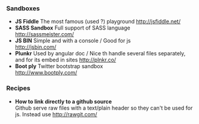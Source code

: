 ### Sandboxes

* **JS Fiddle** The most famous (used ?) playground
http://jsfiddle.net/
* **SASS Sandbox** Full support of SASS language   
http://sassmeister.com/
* **JS BIN** Simple and with a console / Good for js    
http://jsbin.com/
* **Plunkr** Used by angular doc / Nice th handle several files separately, and for its embed in sites 
http://plnkr.co/
* **Boot ply** Twitter bootstrap sandbox    
http://www.bootply.com/

### Recipes 

* **How to link directly to a github source**    
Github serve raw files with a text/plain header so they can't be used for js. 
Instead use 
http://rawgit.com/